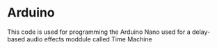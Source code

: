 # Arduino
This code is used for programming the Arduino Nano used for a delay-based audio effects moddule called Time Machine
